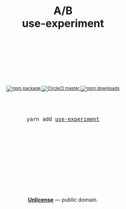 <div align="center">
  <h1>
    <br/>
    <br/>
    A/B
    <br/>
    use-experiment
    <br />
    <br />
    <br />
    <br />
  </h1>
  <sup>
    <br />
    <br />
    <a href="https://www.npmjs.com/package/use-experiment">
      <img src="https://img.shields.io/npm/v/use-experiment.svg" alt="npm package" />
    </a>
    <a href="https://circleci.com/gh/ju1i4n/use-experiment">
      <img src="https://img.shields.io/circleci/project/ju1i4n/use-experiment/master.svg" alt="CircleCI master" />
    </a>
    <a href="https://www.npmjs.com/package/use-experiment">
      <img src="https://img.shields.io/npm/dm/use-experiment.svg" alt="npm downloads" />
    </a>
    <br />
  </sup>
  <br />
  <br />
  <br />
  <pre>yarn add <a href=" https://yarnpkg.com/en/package/use-experiment">use-experiment</a></pre>
  <br />
  <br />
  <br />
</div>
<br />
<br />
<br />
<br />
<br />
<br />
<br />

<p align="center">
  <a href="./LICENSE"><strong>Unlicense</strong></a> &mdash; public domain.
</p>
